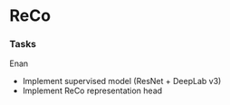 # ReCo

### Tasks

Enan

- Implement supervised model (ResNet + DeepLab v3)
- Implement ReCo representation head
